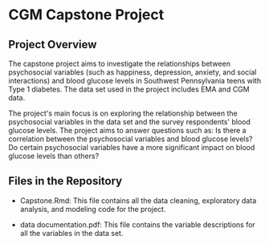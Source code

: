 # CGM Capstone Project

## Project Overview

The capstone project aims to investigate the relationships between psychosocial variables (such as happiness, depression, anxiety, and social interactions) and blood glucose levels in Southwest Pennsylvania teens with Type 1 diabetes. The data set used in the project includes EMA and CGM data.

The project's main focus is on exploring the relationship between the psychosocial variables in the data set and the survey respondents' blood glucose levels. The project aims to answer questions such as: Is there a correlation between the psychosocial variables and blood glucose levels? Do certain psychosocial variables have a more significant impact on blood glucose levels than others?


## Files in the Repository

- Capstone.Rmd: This file contains all the data cleaning, exploratory data analysis, and modeling code for the project.

- data documentation.pdf: This file contains the variable descriptions for all the variables in the data set.
